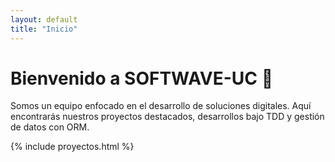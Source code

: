 ```yaml
---
layout: default
title: "Inicio"
---
```


# Bienvenido a SOFTWAVE-UC 🚀

Somos un equipo enfocado en el desarrollo de soluciones digitales. Aquí encontrarás nuestros proyectos destacados, desarrollos bajo TDD y gestión de datos con ORM.

{% include proyectos.html %}
